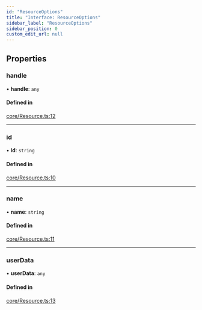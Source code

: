 ```yaml
---
id: "ResourceOptions"
title: "Interface: ResourceOptions"
sidebar_label: "ResourceOptions"
sidebar_position: 0
custom_edit_url: null
---
```


## Properties

### handle

• **handle**: `any`

#### Defined in

[core/Resource.ts:12](https://github.com/sakitam-gis/vis-engine/blob/master/src/core/Resource.ts?at&#x3D;8558d24#line&#x3D;12)

___

### id

• **id**: `string`

#### Defined in

[core/Resource.ts:10](https://github.com/sakitam-gis/vis-engine/blob/master/src/core/Resource.ts?at&#x3D;8558d24#line&#x3D;10)

___

### name

• **name**: `string`

#### Defined in

[core/Resource.ts:11](https://github.com/sakitam-gis/vis-engine/blob/master/src/core/Resource.ts?at&#x3D;8558d24#line&#x3D;11)

___

### userData

• **userData**: `any`

#### Defined in

[core/Resource.ts:13](https://github.com/sakitam-gis/vis-engine/blob/master/src/core/Resource.ts?at&#x3D;8558d24#line&#x3D;13)

